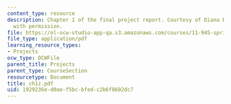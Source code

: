```yaml
---
content_type: resource
description: Chapter 1 of the final project report. Courtesy of Diana Bernal. Used
  with permission.
file: https://ol-ocw-studio-app-qa.s3.amazonaws.com/courses/11-945-springfield-studio-spring-2004/1929236ed0aef5bcbfedc2b6f8602dc7_ch1z.pdf
file_type: application/pdf
learning_resource_types:
- Projects
ocw_type: OCWFile
parent_title: Projects
parent_type: CourseSection
resourcetype: Document
title: ch1z.pdf
uid: 1929236e-d0ae-f5bc-bfed-c2b6f8602dc7
---
```


